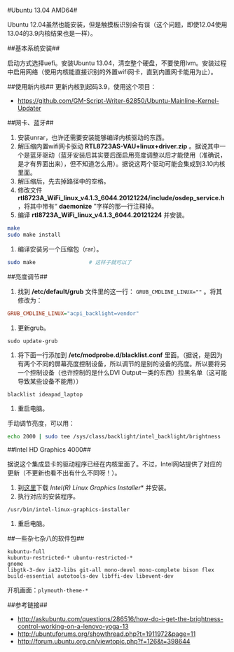 #Ubuntu 13.04 AMD64#

Ubuntu 12.04虽然也能安装，但是触摸板识别会有误（这个问题，即使12.04使用13.04的3.9内核结果也是一样）。

##基本系统安装##

启动方式选择uefi。安装Ubuntu 13.04，清空整个硬盘，不要使用lvm。安装过程中启用网络（使用内核能直接识别的外置wifi网卡，直到内置网卡能用为止）。

##使用新内核##
更新内核到起码3.9，使用这个项目：
 * https://github.com/GM-Script-Writer-62850/Ubuntu-Mainline-Kernel-Updater

##网卡、蓝牙##

1. 安装unrar，也许还需要安装能够编译内核驱动的东西。
1. 解压缩内置wifi网卡驱动 **RTL8723AS-VAU+linux+driver.zip** 。据说其中一个是蓝牙驱动（蓝牙安装后其实要后面启用亮度调整以后才能使用（准确说，是才有界面出来），但不知道怎么用）。据说这两个驱动可能会集成到3.10内核里面。
1. 解压缩后，先去掉路径中的空格。
1. 修改文件 **rtl8723A_WiFi_linux_v4.1.3_6044.20121224/include/osdep_service.h** ，将其中带有“ **daemonize** ”字样的那一行注释掉。
1. 编译 **rtl8723A_WiFi_linux_v4.1.3_6044.20121224** 并安装。 
```sh
make
sudo make install
```

1. 编译安装另一个压缩包（rar）。
```sh
sudo make                 # 这样子就可以了
```

##亮度调节##

1. 找到 **/etc/default/grub** 文件里的这一行： ```GRUB_CMDLINE_LINUX=""``` 。将其修改为：
```ini
GRUB_CMDLINE_LINUX="acpi_backlight=vendor"
```

1. 更新grub。
```
sudo update-grub
```

1. 将下面一行添加到 **/etc/modprobe.d/blacklist.conf** 里面。（据说，是因为有两个不同的屏幕亮度控制设备，所以调节的是别的设备的亮度。所以要将另一个控制设备（也许控制的是什么DVI Output一类的东西）拉黑名单（这可能导致某些设备不能用））
```
blacklist ideapad_laptop
```

1. 重启电脑。

手动调节亮度，可以用：
```sh
echo 2000 | sudo tee /sys/class/backlight/intel_backlight/brightness
```

##Intel HD Graphics 4000##

据说这个集成显卡的驱动程序已经在内核里面了。不过，Intel网站提供了对应的更新（不更新也看不出有什么不同呀！）。

1. 到[这里](https://01.org/linuxgraphics/downloads)下载 **Intel(R) Linux* Graphics Installer** 并安装。
1. 执行对应的安装程序。
```
/usr/bin/intel-linux-graphics-installer
```

1. 重启电脑。

##一些杂七杂八的软件包##

```
kubuntu-full
kubuntu-restricted-* ubuntu-restricted-*
gnome
libgtk-3-dev ia32-libs git-all mono-devel mono-complete bison flex build-essential autotools-dev libffi-dev libevent-dev
```

开机画面：```plymouth-theme-*```

##参考链接##
* http://askubuntu.com/questions/286516/how-do-i-get-the-brightness-control-working-on-a-lenovo-yoga-13
* http://ubuntuforums.org/showthread.php?t=1911972&page=11
* http://forum.ubuntu.org.cn/viewtopic.php?f=126&t=398644

